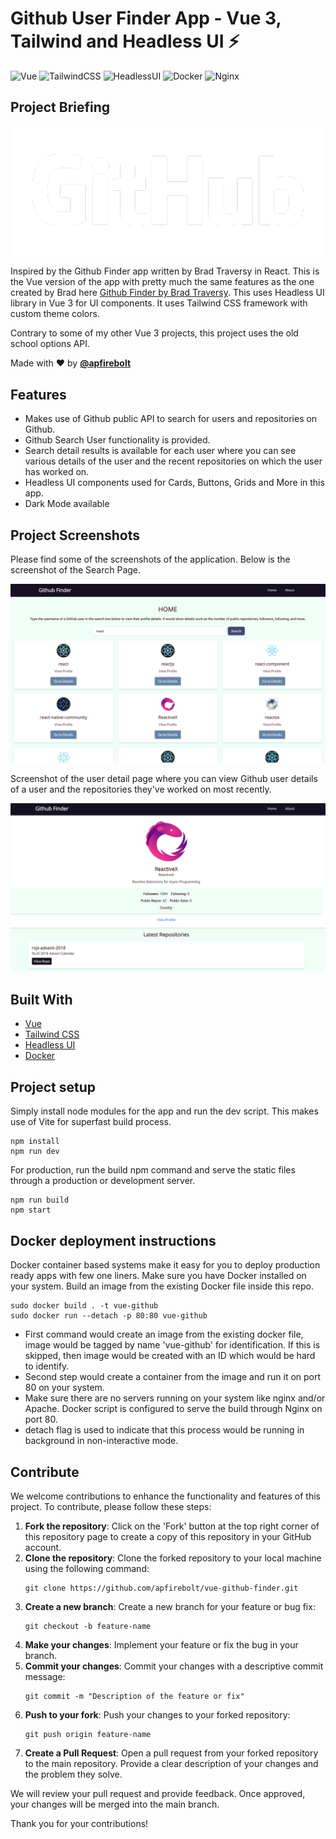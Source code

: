 # Github User Finder App - Vue 3, Tailwind and Headless UI  ⚡️

![Vue](https://img.shields.io/badge/Vue-3.0-green)
![TailwindCSS](https://img.shields.io/badge/TailwindCSS-3.0-blue)
![HeadlessUI](https://img.shields.io/badge/HeadlessUI-1.0-purple)
![Docker](https://img.shields.io/badge/Docker-19.03-blue)
![Nginx](https://img.shields.io/badge/Nginx-1.18-green)

## Project Briefing

![Github Finder](./src/assets/github_white.png)

Inspired by the Github Finder app written by Brad Traversy in React. This is the Vue version of the app with pretty much the same features as the one created by Brad here [Github Finder by Brad Traversy](https://github.com/bradtraversy/github-finder). This uses Headless UI library in Vue 3 for UI components. It uses Tailwind CSS framework with custom theme colors.

Contrary to some of my other Vue 3 projects, this project uses the old school options API. 

Made with ❤️ by **[@apfirebolt](https://github.com/Apfirebolt/)**

## Features

- Makes use of Github public API to search for users and repositories on Github. 
- Github Search User functionality is provided.
- Search detail results is available for each user where you can see various details of the user and the recent repositories on which the user has worked on.
- Headless UI components used for Cards, Buttons, Grids and More in this app. 
- Dark Mode available

## Project Screenshots

Please find some of the screenshots of the application. Below is the screenshot of the Search Page.

![alt text](./screenshots/1.png)

Screenshot of the user detail page where you can view Github user details of a user and the repositories they've worked on most recently.

![alt text](./screenshots/2.png)

## Built With

* [Vue](https://vuejs.org//)
* [Tailwind CSS](https://tailwindcss.com/)
* [Headless UI](https://headlessui.dev/)
* [Docker](https://www.docker.com//)

## Project setup

Simply install node modules for the app and run the dev script. This makes use of Vite for superfast build process.

```
npm install
npm run dev
```

For production, run the build npm command and serve the static files through a production or development server.

```
npm run build
npm start
```

## Docker deployment instructions

Docker container based systems make it easy for you to deploy production ready apps with few one liners. Make sure you have Docker installed on your system. Build an image from the existing Docker file inside this repo. 

```
sudo docker build . -t vue-github
sudo docker run --detach -p 80:80 vue-github
```

- First command would create an image from the existing docker file, image would be tagged by name 'vue-github' for identification. If this is skipped, then image would be created with an ID which would be hard to identify.
- Second step would create a container from the image and run it on port 80 on your system.
- Make sure there are no servers running on your system like nginx and/or Apache. Docker script is configured to serve the build through Nginx on port 80.
- detach flag is used to indicate that this process would be running in background in non-interactive mode.

## Contribute

We welcome contributions to enhance the functionality and features of this project. To contribute, please follow these steps:

1. **Fork the repository**: Click on the 'Fork' button at the top right corner of this repository page to create a copy of this repository in your GitHub account.
2. **Clone the repository**: Clone the forked repository to your local machine using the following command:
    ```
    git clone https://github.com/apfirebolt/vue-github-finder.git
    ```
3. **Create a new branch**: Create a new branch for your feature or bug fix:
    ```
    git checkout -b feature-name
    ```
4. **Make your changes**: Implement your feature or fix the bug in your branch.
5. **Commit your changes**: Commit your changes with a descriptive commit message:
    ```
    git commit -m "Description of the feature or fix"
    ```
6. **Push to your fork**: Push your changes to your forked repository:
    ```
    git push origin feature-name
    ```
7. **Create a Pull Request**: Open a pull request from your forked repository to the main repository. Provide a clear description of your changes and the problem they solve.

We will review your pull request and provide feedback. Once approved, your changes will be merged into the main branch.

Thank you for your contributions!

